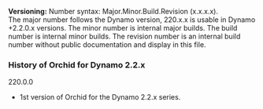 ﻿**Versioning:** Number syntax: Major.Minor.Build.Revision (x.x.x.x).  
The major number follows the Dynamo version, 220.x.x is usable in Dynamo +2.2.0.x versions. The minor number is internal major builds. The build number is internal minor builds. The revision number is an internal build number without public documentation and display in this file.  


### History of Orchid for Dynamo 2.2.x ###  
  
220.0.0  	
- 1st version of Orchid for the Dynamo 2.2.x series.  
